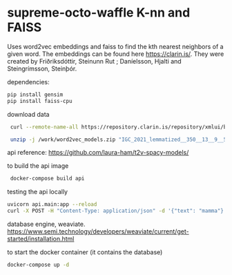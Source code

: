 # supreme-octo-waffle K-nn and FAISS

Uses word2vec embeddings and faiss to find the kth nearest neighbors of a given word. The embeddings can be found here https://clarin.is/. They were created by Friðriksdóttir, Steinunn Rut ; Daníelsson, Hjalti and Steingrímsson, Steinþór.

dependencies:

```bash
pip install gensim
pip install faiss-cpu
```

download data

```bash
 curl --remote-name-all https://repository.clarin.is/repository/xmlui/bitstream/handle/20.500.12537/209{/word2vec_models.zip}

 unzip -j /work/word2vec_models.zip "IGC_2021_lemmatized__350__13__9__5__0_05__1_vectors.kv" "READ.ME"
```

api reference: https://github.com/laura-ham/t2v-spacy-models/

to build the api image

```bash
 docker-compose build api
```

testing the api locally

```bash
uvicorn api.main:app --reload
curl -X POST -H "Content-Type: application/json" -d '{"text": "mamma"}' http://localhost:9000/vectors
```

database engine, weaviate. https://www.semi.technology/developers/weaviate/current/get-started/installation.html

to start the docker container (it contains the database)

```bash
docker-compose up -d
```
